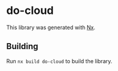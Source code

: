 # do-cloud

This library was generated with [Nx](https://nx.dev).

## Building

Run `nx build do-cloud` to build the library.
